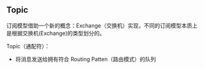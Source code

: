 
## Topic
订阅模型借助一个新的概念：Exchange（交换机）实现，不同的订阅模型本质上是根据交换机(Exchange)的类型划分的。

Topic（通配符）：
- 将消息发送给拥有符合 Routing Patten（路由模式）的队列